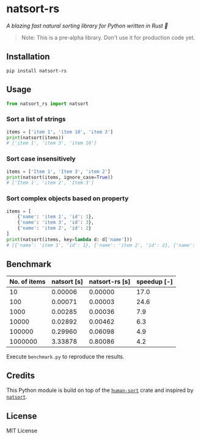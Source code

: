 # natsort-rs

*A blazing fast natural sorting library for Python written in Rust 🚀*

> Note: This is a pre-alpha library. Don't use it for production code yet.

## Installation

```
pip install natsort-rs
```

## Usage

```py
from natsort_rs import natsort
```

### Sort a list of strings

```py
items = ['item 1', 'item 10', 'item 3']
print(natsort(items))  
# ['item 1', 'item 3', 'item 10']
```

### Sort case insensitively

```py
items = ['Item 1', 'Item 3', 'item 2']
print(natsort(items, ignore_case=True))
# ['Item 1', 'item 2', 'Item 3']
```

### Sort complex objects based on property

```py
items = [
    {'name': 'item 1', 'id': 1},
    {'name': 'item 3', 'id': 3},
    {'name': 'item 2', 'id': 2}
]
print(natsort(items, key=lambda d: d['name']))
# [{'name': 'item 1', 'id': 1}, {'name': 'item 2', 'id': 2}, {'name': 'item 3', 'id': 3}]
```

## Benchmark

| No. of items | natsort [s] | natsort-rs [s] | speedup [-] |
|-----|-----|-----|-----|
| 10 | 0.00006 | 0.00000 | 17.0 |
| 100 | 0.00071 | 0.00003 | 24.6 |
| 1000 | 0.00285 | 0.00036 | 7.9 |
| 10000 | 0.02892 | 0.00462 | 6.3 |
| 100000 | 0.29960 | 0.06098 | 4.9 |
| 1000000 | 3.33878 | 0.80086 | 4.2 |

Execute `benchmark.py` to reproduce the results.

## Credits

This Python module is build on top of the [`human-sort`](https://crates.io/crates/human-sort) crate and inspired by [`natsort`](https://pypi.org/project/natsort/).


## License

MIT License